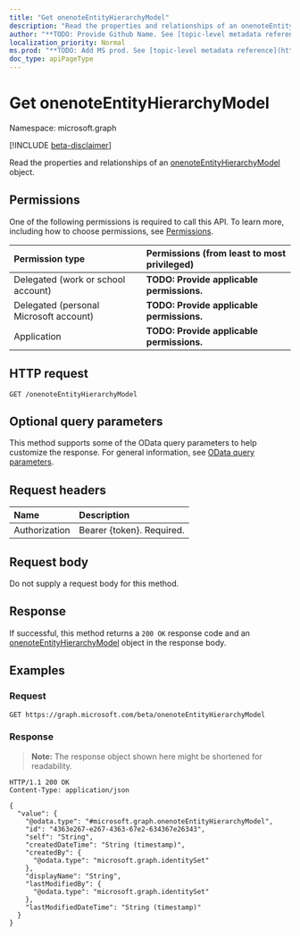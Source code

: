 ```yaml
---
title: "Get onenoteEntityHierarchyModel"
description: "Read the properties and relationships of an onenoteEntityHierarchyModel object."
author: "**TODO: Provide Github Name. See [topic-level metadata reference](https://msgo.azurewebsites.net/add/document/guidelines/metadata.html#topic-level-metadata)**"
localization_priority: Normal
ms.prod: "**TODO: Add MS prod. See [topic-level metadata reference](https://msgo.azurewebsites.net/add/document/guidelines/metadata.html#topic-level-metadata)**"
doc_type: apiPageType
---
```


# Get onenoteEntityHierarchyModel
Namespace: microsoft.graph

[!INCLUDE [beta-disclaimer](../../includes/beta-disclaimer.md)]

Read the properties and relationships of an [onenoteEntityHierarchyModel](../resources/onenoteentityhierarchymodel.md) object.

## Permissions
One of the following permissions is required to call this API. To learn more, including how to choose permissions, see [Permissions](/graph/permissions-reference).

|Permission type|Permissions (from least to most privileged)|
|:---|:---|
|Delegated (work or school account)|**TODO: Provide applicable permissions.**|
|Delegated (personal Microsoft account)|**TODO: Provide applicable permissions.**|
|Application|**TODO: Provide applicable permissions.**|

## HTTP request

<!-- {
  "blockType": "ignored"
}
-->
``` http
GET /onenoteEntityHierarchyModel
```

## Optional query parameters
This method supports some of the OData query parameters to help customize the response. For general information, see [OData query parameters](/graph/query-parameters).

## Request headers
|Name|Description|
|:---|:---|
|Authorization|Bearer {token}. Required.|

## Request body
Do not supply a request body for this method.

## Response

If successful, this method returns a `200 OK` response code and an [onenoteEntityHierarchyModel](../resources/onenoteentityhierarchymodel.md) object in the response body.

## Examples

### Request
<!-- {
  "blockType": "request",
  "name": "get_onenoteentityhierarchymodel"
}
-->
``` http
GET https://graph.microsoft.com/beta/onenoteEntityHierarchyModel
```


### Response
>**Note:** The response object shown here might be shortened for readability.
<!-- {
  "blockType": "response",
  "truncated": true,
  "@odata.type": "microsoft.graph.onenoteEntityHierarchyModel"
}
-->
``` http
HTTP/1.1 200 OK
Content-Type: application/json

{
  "value": {
    "@odata.type": "#microsoft.graph.onenoteEntityHierarchyModel",
    "id": "4363e267-e267-4363-67e2-634367e26343",
    "self": "String",
    "createdDateTime": "String (timestamp)",
    "createdBy": {
      "@odata.type": "microsoft.graph.identitySet"
    },
    "displayName": "String",
    "lastModifiedBy": {
      "@odata.type": "microsoft.graph.identitySet"
    },
    "lastModifiedDateTime": "String (timestamp)"
  }
}
```

